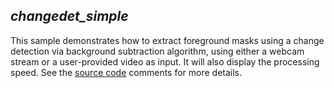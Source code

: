 *changedet_simple*
------------------
This sample demonstrates how to extract foreground masks using a change detection via background subtraction algorithm, using either a webcam stream or a user-provided video as input. It will also display the processing speed. See the [source code](./src/main.cpp) comments for more details.
